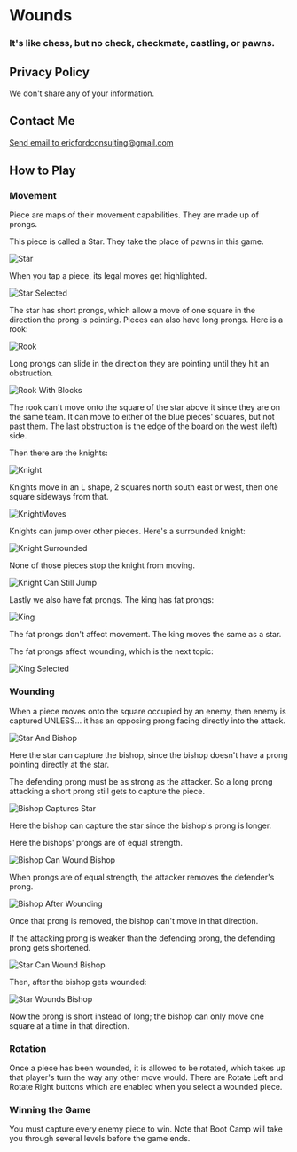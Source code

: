 # Wounds
### It's like chess, but no check, checkmate, castling, or pawns.

## Privacy Policy

We don't share any of your information.

## Contact Me

<a href="mailto:ericfordconsulting@gmail.com">Send email to ericfordconsulting@gmail.com</a>

## How to Play

### Movement

Piece are maps of their movement capabilities. They are made up of prongs.

This piece is called a Star. They take the place of pawns in this game.

<img alt="Star" src="https://thejamulator.github.io/Wounds/Images/Star.png">

When you tap a piece, its legal moves get highlighted.

<img alt="Star Selected" src="/Images/StarSelected.png">

The star has short prongs, which allow a move of one square in the direction the prong is pointing. Pieces can also have long prongs. Here is a rook:

<img alt="Rook" src="/Images/Rook.png">

Long prongs can slide in the direction they are pointing until they hit an obstruction.

<img alt="Rook With Blocks" src="/Images/RookWithBlocks.png">

The rook can't move onto the square of the star above it since they are on the same team. It can move to either of the blue pieces' squares, but not past them. The last obstruction is the edge of the board on the west (left) side.

Then there are the knights:

<img alt="Knight" src="/Images/Knight.png">

Knights move in an L shape, 2 squares north south east or west, then one square sideways from that.

<img alt="KnightMoves" src="/Images/KnightMoves.png">

Knights can jump over other pieces. Here's a surrounded knight:

<img alt="Knight Surrounded" src="/Images/KnightSurrounded.png">

None of those pieces stop the knight from moving.

<img alt="Knight Can Still Jump" src="/Images/KnightCanStillJump.png">

Lastly we also have fat prongs. The king has fat prongs:

<img alt="King" src="/Images/King.png">

The fat prongs don't affect movement. The king moves the same as a star.

The fat prongs affect wounding, which is the next topic:

<img alt="King Selected" src="/Images/KingSelected.png">

### Wounding

When a piece moves onto the square occupied by an enemy, then enemy is captured UNLESS… it has an opposing prong facing directly into the attack.

<img alt="Star And Bishop" src="/Images/StarAndBishop.png">

Here the star can capture the bishop, since the bishop doesn't have a prong pointing directly at the star.

The defending prong must be as strong as the attacker. So a long prong attacking a short prong still gets to capture the piece.

<img alt="Bishop Captures Star" src="/Images/BishopCapturesStar.png">

Here the bishop can capture the star since the bishop's prong is longer.

Here the bishops' prongs are of equal strength.

<img alt="Bishop Can Wound Bishop" src="/Images/BishopCanWoundBishop.png">

When prongs are of equal strength, the attacker removes the defender's prong.

<img alt="Bishop After Wounding" src="/Images/BishopAfterWounding.png">

Once that prong is removed, the bishop can't move in that direction.

If the attacking prong is weaker than the defending prong, the defending prong gets shortened.

<img alt="Star Can Wound Bishop" src="/Images/StarCanWoundBishop.png">

Then, after the bishop gets wounded:

<img alt="Star Wounds Bishop" src="/Images/StarWoundsBishop.png">

Now the prong is short instead of long; the bishop can only move one square at a time in that direction.

### Rotation

Once a piece has been wounded, it is allowed to be rotated, which takes up that player's turn the way any other move would. There are Rotate Left and Rotate Right buttons which are enabled when you select a wounded piece.

### Winning the Game

You must capture every enemy piece to win. Note that Boot Camp will take you through several levels before the game ends.